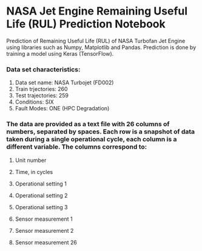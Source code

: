 # NASA Jet Engine Remaining Useful Life (RUL) Prediction Notebook
Prediction of Remaining Useful Life (RUL) of NASA Turbofan Jet Engine using libraries such as Numpy, Matplotlib and Pandas. Prediction is done by training a model using Keras (TensorFlow).

### Data set characteristics:

  1)  Data set name: NASA Turbojet (FD002)
  2)  Train trjectories: 260
  3)  Test trajectories: 259
  4)  Conditions: SIX 
  5)  Fault Modes: ONE (HPC Degradation)

### The data are provided as a text file with 26 columns of numbers, separated by spaces. Each row is a snapshot of data taken during a single operational cycle, each column is a different variable. The columns correspond to:

  1)  Unit number
  2)  Time, in cycles
  3)  Operational setting 1
  4)  Operational setting 2
  5)  Operational setting 3
  6)  Sensor measurement  1
  7)  Sensor measurement  2
  
  26) Sensor measurement  26
